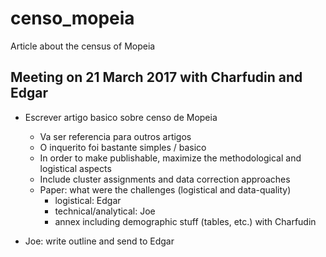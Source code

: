# censo_mopeia
Article about the census of Mopeia

## Meeting on 21 March 2017 with Charfudin and Edgar
- Escrever artigo basico sobre censo de Mopeia
  - Va ser referencia para outros artigos
  - O inquerito foi bastante simples / basico
  - In order to make publishable, maximize the methodological and logistical aspects
  - Include cluster assignments and data correction approaches
  - Paper: what were the challenges (logistical and data-quality)
    - logistical: Edgar
    - technical/analytical: Joe
    - annex including demographic stuff (tables, etc.) with Charfudin

- Joe: write outline and send to Edgar
